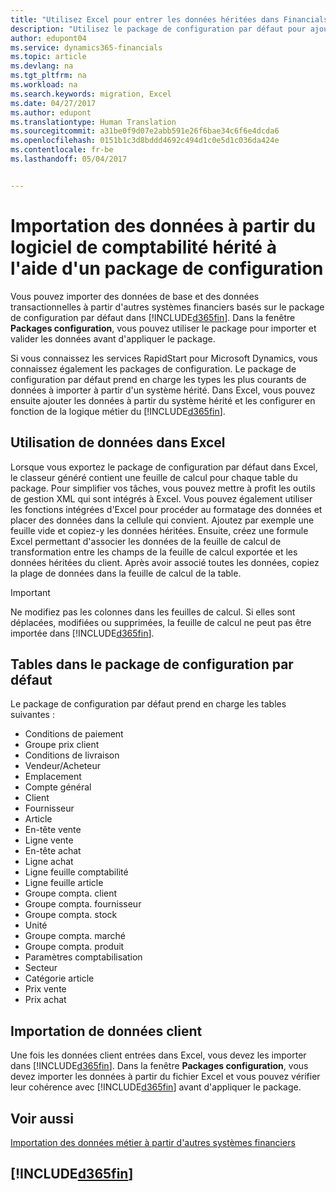 ```yaml
---
title: "Utilisez Excel pour entrer les données héritées dans Financials | Microsoft Docs"
description: "Utilisez le package de configuration par défaut pour ajouter des données client dans Excel et les importer ensuite dans Dynamics 365 for Financials."
author: edupont04
ms.service: dynamics365-financials
ms.topic: article
ms.devlang: na
ms.tgt_pltfrm: na
ms.workload: na
ms.search.keywords: migration, Excel
ms.date: 04/27/2017
ms.author: edupont
ms.translationtype: Human Translation
ms.sourcegitcommit: a31be0f9d07e2abb591e26f6bae34c6f6e4dcda6
ms.openlocfilehash: 0151b1c3d8bddd4692c494d1c0e5d1c036da424e
ms.contentlocale: fr-be
ms.lasthandoff: 05/04/2017


---
```

# <a name="importing-data-from-legacy-accounting-software-using-a-configuration-package"></a>Importation des données à partir du logiciel de comptabilité hérité à l'aide d'un package de configuration
Vous pouvez importer des données de base et des données transactionnelles à partir d'autres systèmes financiers basés sur le package de configuration par défaut dans [!INCLUDE[d365fin](includes/d365fin_md.md)]. Dans la fenêtre **Packages configuration**, vous pouvez utiliser le package pour importer et valider les données avant d'appliquer le package.  

Si vous connaissez les services RapidStart pour Microsoft Dynamics, vous connaissez également les packages de configuration. Le package de configuration par défaut prend en charge les types les plus courants de données à importer à partir d'un système hérité. Dans Excel, vous pouvez ensuite ajouter les données à partir du système hérité et les configurer en fonction de la logique métier du [!INCLUDE[d365fin](includes/d365fin_md.md)].  

## <a name="working-with-data-in-excel"></a>Utilisation de données dans Excel
Lorsque vous exportez le package de configuration par défaut dans Excel, le classeur généré contient une feuille de calcul pour chaque table du package. Pour simplifier vos tâches, vous pouvez mettre à profit les outils de gestion XML qui sont intégrés à Excel. Vous pouvez également utiliser les fonctions intégrées d'Excel pour procéder au formatage des données et placer des données dans la cellule qui convient. Ajoutez par exemple une feuille vide et copiez-y les données héritées. Ensuite, créez une formule Excel permettant d'associer les données de la feuille de calcul de transformation entre les champs de la feuille de calcul exportée et les données héritées du client. Après avoir associé toutes les données, copiez la plage de données dans la feuille de calcul de la table.  

> [!IMPORTANT]  
>  Ne modifiez pas les colonnes dans les feuilles de calcul. Si elles sont déplacées, modifiées ou supprimées, la feuille de calcul ne peut pas être importée dans [!INCLUDE[d365fin](includes/d365fin_md.md)].

## <a name="tables-in-the-default-configuration-package"></a>Tables dans le package de configuration par défaut
Le package de configuration par défaut prend en charge les tables suivantes :

-   Conditions de paiement
-   Groupe prix client
-   Conditions de livraison
-   Vendeur/Acheteur
-   Emplacement
-   Compte général
-   Client
-   Fournisseur
-   Article
-   En-tête vente
-   Ligne vente
-   En-tête achat
-   Ligne achat
-   Ligne feuille comptabilité
-   Ligne feuille article
-   Groupe compta. client
-   Groupe compta. fournisseur
-   Groupe compta. stock
-   Unité
-   Groupe compta. marché
-   Groupe compta. produit
-   Paramètres comptabilisation
-   Secteur
-   Catégorie article
-   Prix vente
-   Prix achat

## <a name="importing-customer-data"></a>Importation de données client
Une fois les données client entrées dans Excel, vous devez les importer dans [!INCLUDE[d365fin](includes/d365fin_md.md)]. Dans la fenêtre **Packages configuration**, vous devez importer les données à partir du fichier Excel et vous pouvez vérifier leur cohérence avec [!INCLUDE[d365fin](includes/d365fin_md.md)] avant d'appliquer le package.

## <a name="see-also"></a>Voir aussi
[Importation des données métier à partir d'autres systèmes financiers](upload-data.md)  

## [!INCLUDE[d365fin](includes/free_trial_md.md)]
